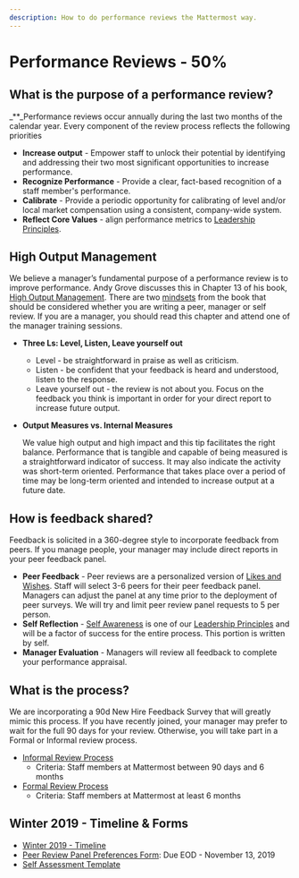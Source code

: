 ```yaml
---
description: How to do performance reviews the Mattermost way.
---
```


# Performance Reviews - 50%

## What is the purpose of a performance review?

_\*\*_Performance reviews occur annually during the last two months of the calendar year. Every component of the review process reflects the following priorities

* **Increase output** - Empower staff to unlock their potential by identifying and addressing their two most significant opportunities to increase performance.
* **Recognize Performance** - Provide a clear, fact-based recognition of a staff member's performance.
* **Calibrate** - Provide a periodic opportunity for calibrating of level and/or local market compensation using a consistent, company-wide system.
* **Reflect Core Values** - align performance metrics to [Leadership Principles](https://handbook.mattermost.com/company/about-mattermost#leadership-principles). 

## **High Output Management**

We believe a manager’s fundamental purpose of a performance review is to improve performance. Andy Grove discusses this in Chapter 13 of his book, [High Output Management](https://www.amazon.com/High-Output-Management-Andrew-Grove-ebook/dp/B015VACHOK). There are two [mindsets](https://handbook.mattermost.com/company/about-mattermost/mindsets) from the book that should be considered whether you are writing a peer, manager or self review. If you are a manager, you should read this chapter and attend one of the manager training sessions.

* **Three Ls: Level, Listen, Leave yourself out**
  * Level - be straightforward in praise as well as criticism. 
  * Listen -  be confident that your feedback is heard and understood, listen to the response. 
  * Leave yourself out - the review is not about you. Focus on the feedback you think is important in order for your direct report to increase future output. 
* **Output Measures vs. Internal Measures**

  We value high output and high impact and this tip facilitates the right balance. Performance that is tangible and capable of being measured is a straightforward indicator of success. It may also indicate the activity was short-term oriented. Performance that takes place over a period of time may be long-term oriented and intended to increase output at a future date.

## **How is feedback shared?**

Feedback is solicited in a 360-degree style to incorporate feedback from peers. If you manage people, your manager may include direct reports in your peer feedback panel.

* **Peer Feedback** - Peer reviews are a personalized version of [Likes and Wishes](https://handbook.mattermost.com/company/about-mattermost/mindsets#likes-and-wishes). Staff will select 3-6 peers for their peer feedback panel. Managers can adjust the panel at any time prior to the deployment of peer surveys. We will try and limit peer review panel requests to 5 per person. 
* **Self Reflection** - [Self Awareness](https://handbook.mattermost.com/company/about-mattermost#leadership-principles) is one of our [Leadership Principles](https://handbook.mattermost.com/company/about-mattermost#leadership-principles) and will be a factor of success for the entire process. This portion is written by self. 
* **Manager Evaluation** - Managers will review all feedback to complete your performance appraisal.

## **What is the process?**

We are incorporating a 90d New Hire Feedback Survey that will greatly mimic this process. If you have recently joined, your manager may prefer to wait for the full 90 days for your review. Otherwise, you will take part in a Formal or Informal review process.

* [Informal Review Process](https://handbook.mattermost.com/operations/people/performance-reviews-50/informal-review-process)
  * Criteria: Staff members at Mattermost between 90 days and 6 months 
* [Formal Review Process](https://handbook.mattermost.com/operations/people/performance-reviews-50/formal-review-process)
  * Criteria: Staff members at Mattermost at least 6 months 

## Winter 2019 - Timeline & Forms

* [Winter 2019 - Timeline ](https://handbook.mattermost.com/operations/people/performance-reviews-50/performance-review-timeline-winter-2019)
* [Peer Review Panel Preferences Form](https://docs.google.com/forms/d/e/1FAIpQLSc_EoF9SUvQNA_Je9VdaZ7W54a-_kSfGG03Y-37AaABpnst_Q/viewform): Due EOD - November 13, 2019 
* [Self Assessment Template](https://docs.google.com/forms/d/1ubNB9duV0YShDt7PYWDpjtHkSj6nFJl4HGCLqWpRjwQ/edit)

